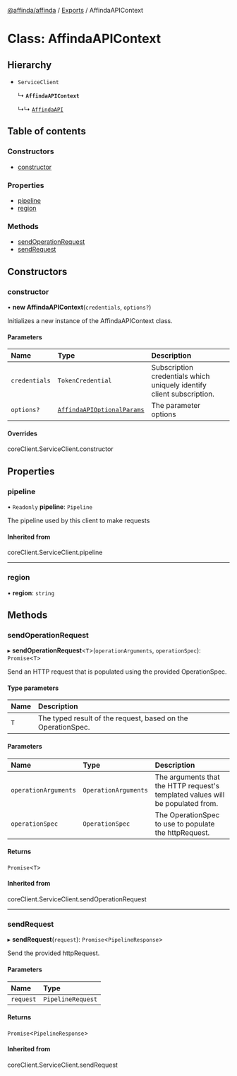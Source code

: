 [@affinda/affinda](../README.md) / [Exports](../modules.md) / AffindaAPIContext

# Class: AffindaAPIContext

## Hierarchy

- `ServiceClient`

  ↳ **`AffindaAPIContext`**

  ↳↳ [`AffindaAPI`](AffindaAPI.md)

## Table of contents

### Constructors

- [constructor](AffindaAPIContext.md#constructor)

### Properties

- [pipeline](AffindaAPIContext.md#pipeline)
- [region](AffindaAPIContext.md#region)

### Methods

- [sendOperationRequest](AffindaAPIContext.md#sendoperationrequest)
- [sendRequest](AffindaAPIContext.md#sendrequest)

## Constructors

### constructor

• **new AffindaAPIContext**(`credentials`, `options?`)

Initializes a new instance of the AffindaAPIContext class.

#### Parameters

| Name | Type | Description |
| :------ | :------ | :------ |
| `credentials` | `TokenCredential` | Subscription credentials which uniquely identify client subscription. |
| `options?` | [`AffindaAPIOptionalParams`](../interfaces/AffindaAPIOptionalParams.md) | The parameter options |

#### Overrides

coreClient.ServiceClient.constructor

## Properties

### pipeline

• `Readonly` **pipeline**: `Pipeline`

The pipeline used by this client to make requests

#### Inherited from

coreClient.ServiceClient.pipeline

___

### region

• **region**: `string`

## Methods

### sendOperationRequest

▸ **sendOperationRequest**<`T`\>(`operationArguments`, `operationSpec`): `Promise`<`T`\>

Send an HTTP request that is populated using the provided OperationSpec.

#### Type parameters

| Name | Description |
| :------ | :------ |
| `T` | The typed result of the request, based on the OperationSpec. |

#### Parameters

| Name | Type | Description |
| :------ | :------ | :------ |
| `operationArguments` | `OperationArguments` | The arguments that the HTTP request's templated values will be populated from. |
| `operationSpec` | `OperationSpec` | The OperationSpec to use to populate the httpRequest. |

#### Returns

`Promise`<`T`\>

#### Inherited from

coreClient.ServiceClient.sendOperationRequest

___

### sendRequest

▸ **sendRequest**(`request`): `Promise`<`PipelineResponse`\>

Send the provided httpRequest.

#### Parameters

| Name | Type |
| :------ | :------ |
| `request` | `PipelineRequest` |

#### Returns

`Promise`<`PipelineResponse`\>

#### Inherited from

coreClient.ServiceClient.sendRequest

